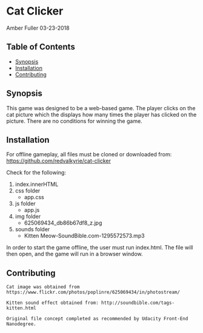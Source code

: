 # Cat Clicker
Amber Fuller 03-23-2018

## Table of Contents
* [Synopsis](#Synopsis)
* [Installation](#Installation)
* [Contributing](#Contributing)

## Synopsis
This game was designed to be a web-based game. The player clicks on the cat picture which the displays how many times the player has clicked on the picture.  There are no
conditions for winning the game.

## Installation
For offline gameplay, all files must be cloned or downloaded from:
https://github.com/redvalkyrie/cat-clicker

Check for the following:
1. index.innerHTML
2. css folder
	- app.css
3. js folder
	- app.js
3. img folder
	- 625069434_db86b67df8_z.jpg
4. sounds folder
	- Kitten Meow-SoundBible.com-1295572573.mp3

In order to start the game offline, the user must run index.html.  The file will then open, and the game will run in a browser window.

## Contributing
	Cat image was obtained from https://www.flickr.com/photos/poplinre/625069434/in/photostream/

	Kitten sound effect obtained from: http://soundbible.com/tags-kitten.html

	Original file concept completed as recommended by Udacity Front-End Nanodegree.
